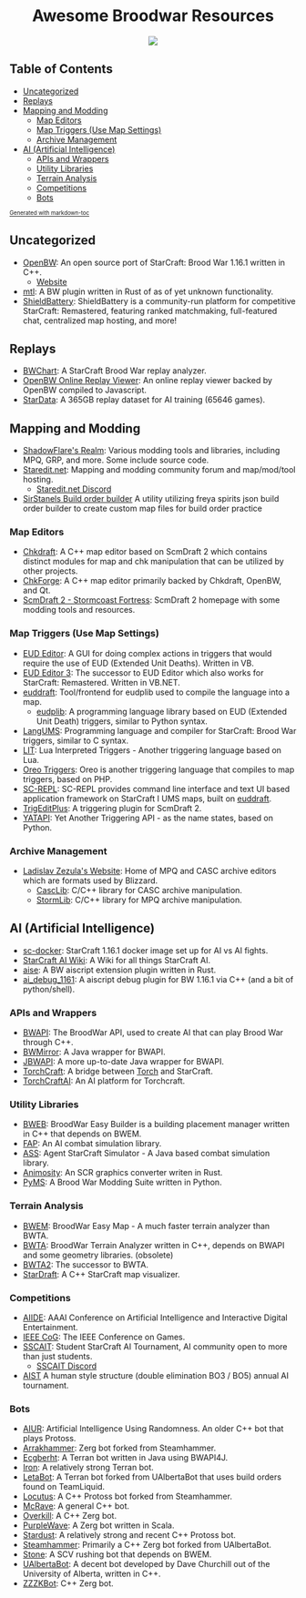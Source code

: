 <div align="center">
  <h1>
    Awesome Broodwar Resources
  </h1>

![](https://badgen.net/github/last-commit/TheEngineeringBay/Awesome-Broodwar-Resources)
</div>

## Table of Contents
- [Uncategorized](#uncategorized)
- [Replays](#replays)
- [Mapping and Modding](#mapping-and-modding)
  * [Map Editors](#map-editors)
  * [Map Triggers (Use Map Settings)](#map-triggers-use-map-settings)
  * [Archive Management](#archive-management)
- [AI (Artificial Intelligence)](#ai-artificial-intelligence)
  * [APIs and Wrappers](#apis-and-wrappers)
  * [Utility Libraries](#utility-libraries)
  * [Terrain Analysis](#terrain-analysis)
  * [Competitions](#competitions)
  * [Bots](#bots)
  
<sup><sub>[Generated with markdown-toc](http://ecotrust-canada.github.io/markdown-toc/)

## Uncategorized
- [OpenBW](https://github.com/OpenBW/openbw): An open source port of StarCraft: Brood War 1.16.1 written in C++.
  - [Website](http://www.openbw.com/)
- [mtl](https://github.com/neivv/mtl): A BW plugin written in Rust of as of yet unknown functionality.
- [ShieldBattery](https://github.com/ShieldBattery/ShieldBattery): ShieldBattery is a community-run platform for competitive StarCraft: Remastered, featuring ranked matchmaking, full-featured chat, centralized map hosting, and more!

## Replays
- [BWChart](https://bwchart.wordpress.com/): A StarCraft Brood War replay analyzer.
- [OpenBW Online Replay Viewer](http://www.openbw.com/replay-viewer/): An online replay viewer backed by OpenBW compiled to Javascript.
- [StarData](https://github.com/TorchCraft/StarData): A 365GB replay dataset for AI training (65646 games).

## Mapping and Modding
- [ShadowFlare's Realm](https://sfsrealm.hopto.org/): Various modding tools and libraries, including MPQ, GRP, and more. Some include source code.
- [Staredit.net](http://www.staredit.net/): Mapping and modding community forum and map/mod/tool hosting.
  - [Staredit.net Discord](https://discord.gg/rKs3NDc)
- [SirStanels Build order builder](https://sirstanel.github.io/) A utility utilizing freya spirits json build order builder to create custom map files for build order practice

### Map Editors
- [Chkdraft](https://github.com/jjf28/Chkdraft): A C++ map editor based on ScmDraft 2 which contains distinct modules for map and chk manipulation that can be utilized by other projects.
- [ChkForge](https://github.com/heinermann/ChkForge): A C++ map editor primarily backed by Chkdraft, OpenBW, and Qt.
- [ScmDraft 2 - Stormcoast Fortress](http://www.stormcoast-fortress.net/): ScmDraft 2 homepage with some modding tools and resources.
 
### Map Triggers (Use Map Settings)
- [EUD Editor](https://github.com/Buizz/EUDEditor): A GUI for doing complex actions in triggers that would require the use of EUD (Extended Unit Deaths). Written in VB.
- [EUD Editor 3](https://github.com/Buizz/EUD-Editor-3): The successor to EUD Editor which also works for StarCraft: Remastered. Written in VB.NET.
- [euddraft](https://github.com/phu54321/euddraft): Tool/frontend for eudplib used to compile the language into a map.
  - [eudplib](https://github.com/phu54321/eudplib): A programming language library based on EUD (Extended Unit Death) triggers, similar to Python syntax.
- [LangUMS](https://github.com/LangUMS/langums): Programming language and compiler for StarCraft: Brood War triggers, similar to C syntax.
- [LIT](http://www.staredit.net/topic/16432/): Lua Interpreted Triggers - Another triggering language based on Lua.
- [Oreo Triggers](https://github.com/brandonlilly/oreo-triggers): Oreo is another triggering language that compiles to map triggers, based on PHP.
- [SC-REPL](https://github.com/mighty1231/screpl): SC-REPL provides command line interface and text UI based application framework on StarCraft I UMS maps, built on [euddraft](https://github.com/armoha/euddraft).
- [TrigEditPlus](https://github.com/phu54321/TrigEditPlus): A triggering plugin for ScmDraft 2.
- [YATAPI](https://github.com/sethmachine/yatapi): Yet Another Triggering API - as the name states, based on Python.

### Archive Management
- [Ladislav Zezula's Website](http://www.zezula.net/en/fstools/main.html): Home of MPQ and CASC archive editors which are formats used by Blizzard.
  - [CascLib](https://github.com/ladislav-zezula/CascLib): C/C++ library for CASC archive manipulation.
  - [StormLib](https://github.com/ladislav-zezula/StormLib): C/C++ library for MPQ archive manipulation.


## AI (Artificial Intelligence)
- [sc-docker](https://github.com/Games-and-Simulations/sc-docker): StarCraft 1.16.1 docker image set up for AI vs AI fights.
- [StarCraft AI Wiki](http://www.starcraftai.com/): A Wiki for all things StarCraft AI.
- [aise](https://github.com/neivv/aise): A BW aiscript extension plugin written in Rust.
- [ai_debug_1161](https://github.com/neivv/ai_debug_1161): A aiscript debug plugin for BW 1.16.1 via C++ (and a bit of python/shell).

### APIs and Wrappers
- [BWAPI](https://github.com/bwapi/bwapi): The BroodWar API, used to create AI that can play Brood War through C++.
- [BWMirror](https://github.com/vjurenka/BWMirror): A Java wrapper for BWAPI.
- [JBWAPI](https://github.com/JavaBWAPI/JBWAPI): A more up-to-date Java wrapper for BWAPI.
- [TorchCraft](https://github.com/TorchCraft/TorchCraft): A bridge between [Torch](https://en.wikipedia.org/wiki/Torch_%28machine_learning%29) and StarCraft.
- [TorchCraftAI](https://github.com/TorchCraft/TorchCraftAI): An AI platform for Torchcraft.

### Utility Libraries
- [BWEB](https://github.com/Cmccrave/BWEB): BroodWar Easy Builder is a building placement manager written in C++ that depends on BWEM.
- [FAP](https://github.com/N00byEdge/FAP): An AI combat simulation library.
- [ASS](https://github.com/JavaBWAPI/ass): Agent StarCraft Simulator - A Java based combat simulation library.
- [Animosity](https://github.com/neivv/animosity): An SCR graphics converter writen in Rust.
- [PyMS](https://github.com/poiuyqwert/PyMS): A Brood War Modding Suite written in Python.

### Terrain Analysis
- [BWEM](http://bwem.sourceforge.net/): BroodWar Easy Map - A much faster terrain analyzer than BWTA.
- [BWTA](https://code.google.com/archive/p/bwta/): BroodWar Terrain Analyzer written in C++, depends on BWAPI and some geometry libraries. (obsolete)
- [BWTA2](https://bitbucket.org/auriarte/bwta2): The successor to BWTA.
- [StarDraft](https://github.com/davechurchill/stardraft): A C++ StarCraft map visualizer.

### Competitions
- [AIIDE](http://www.starcraftaicompetition.com/): AAAI Conference on Artificial Intelligence and Interactive Digital Entertainment.
- [IEEE CoG](https://cilab.gist.ac.kr/sc_competition/): The IEEE Conference on Games.
- [SSCAIT](https://sscaitournament.com/): Student StarCraft AI Tournament, AI community open to more than just students.
  - [SSCAIT Discord](https://discord.gg/quCtpKe)
- [AIST](https://sites.google.com/view/aistarcrafttournament/aist) A human style structure (double elimination BO3 / BO5) annual AI tournament.


### Bots
- [AIUR](https://github.com/richoux/AIUR): Artificial Intelligence Using Randomness. An older C++ bot that plays Protoss.
- [Arrakhammer](https://github.com/avan994/Arrakhammer): Zerg bot forked from Steamhammer.
- [Ecgberht](https://github.com/Jabbo16/Ecgberht): A Terran bot written in Java using BWAPI4J.
- [Iron](http://bwem.sourceforge.net/Iron.html): A relatively strong Terran bot.
- [LetaBot](https://github.com/MartinRooijackers/LetaBot): A Terran bot forked from UAlbertaBot that uses build orders found on TeamLiquid.
- [Locutus](https://github.com/bmnielsen/Locutus): A C++ Protoss bot forked from Steamhammer.
- [McRave](https://github.com/Cmccrave/McRave): A general C++ bot.
- [Overkill](https://github.com/sijiaxu/Overkill): A C++ Zerg bot.
- [PurpleWave](https://github.com/dgant/PurpleWave): A Zerg bot written in Scala.
- [Stardust](https://github.com/bmnielsen/Stardust): A relatively strong and recent C++ Protoss bot.
- [Steamhammer](http://satirist.org/ai/starcraft/steamhammer/): Primarily a C++ Zerg bot forked from UAlbertaBot.
- [Stone](http://bwem.sourceforge.net/Stone.html): A SCV rushing bot that depends on BWEM.
- [UAlbertaBot](https://github.com/davechurchill/ualbertabot): A decent bot developed by Dave Churchill out of the University of Alberta, written in C++.
- [ZZZKBot](https://github.com/chriscoxe/ZZZKBot): C++ Zerg bot.
